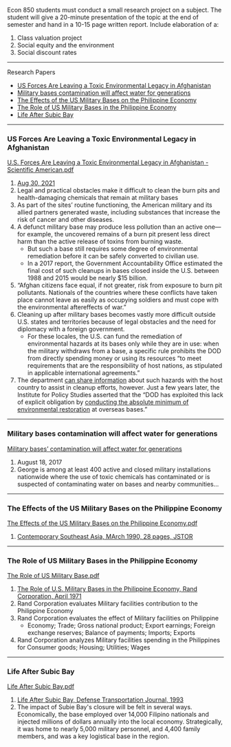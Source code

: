 
Econ 850 students must conduct a small research project on a subject. The student will give a 20-minute presentation of the topic at the end of semester and hand in a 10-15 page written report. Include elaboration of a:

1. Class valuation project
2. Social equity and the environment
3. Social discount rates 

---
Research Papers


- [US Forces Are Leaving a Toxic Environmental Legacy in Afghanistan](#US-Forces-Are-Leaving-a-Toxic-Environmental-Legacy-in-Afghanistan)
- [Military bases contamination will affect water for generations](#Military-bases-contamination-will-affect-water-for-generations)
- [The Effects of the US Military Bases on the Philippine Economy](#The-Effects-of-the-US-Military-Bases-on-the-Philippine-Economy)
- [The Role of US Military Bases in the Philippine Economy](#The-Role-of-US-Military-Bases-in-the-Philippine-Economy)
- [Life After Subic Bay](#Life-After-Subic-Bay)


---

### US Forces Are Leaving a Toxic Environmental Legacy in Afghanistan

[U.S. Forces Are Leaving a Toxic Environmental Legacy in Afghanistan - Scientific American.pdf](https://github.com/justinong415/sfsu/files/9641577/U.S.Forces.Are.Leaving.a.Toxic.Environmental.Legacy.in.Afghanistan.-.Scientific.American.pdf)
1. [Aug 30, 2021](https://www.scientificamerican.com/article/u-s-forces-are-leaving-a-toxic-environmental-legacy-in-afghanistan/#)
2. Legal and practical obstacles make it difficult to clean the burn pits and health-damaging chemicals that remain at military bases
3. As part of the sites’ routine functioning, the American military and its allied partners generated waste, including substances that increase the risk of cancer and other diseases. 
4. A defunct military base may produce less pollution than an active one—for example, the uncovered remains of a burn pit present less direct harm than the active release of toxins from burning waste. 
   - But such a base still requires some degree of environmental remediation before it can be safely converted to civilian use.
   - In a 2017 report, the Government Accountability Office estimated the final cost of such cleanups in bases closed inside the U.S. between 1988 and 2015 would be nearly $15 billion.
5. “Afghan citizens face equal, if not greater, risk from exposure to burn pit pollutants. Nationals of the countries where these conflicts have taken place cannot leave as easily as occupying soldiers and must cope with the environmental aftereffects of war.”
6. Cleaning up after military bases becomes vastly more difficult outside U.S. states and territories because of legal obstacles and the need for diplomacy with a foreign government. 
   - For these locales, the U.S. can fund the remediation of environmental hazards at its bases only while they are in use: when the military withdraws from a base, a specific rule prohibits the DOD from directly spending money or using its resources “to meet requirements that are the responsibility of host nations, as stipulated in applicable international agreements.”
7. The department [can share information](https://biotech.law.lsu.edu/blaw/dodd/corres/pdf2/i47158p.pdf) about such hazards with the host country to assist in cleanup efforts, however. Just a few years later, the Institute for Policy Studies asserted that the “DOD has exploited this lack of explicit obligation by [conducting the absolute minimum of environmental restoration](https://ips-dc.org/overseas_military_bases_and_environment/) at overseas bases.”


---

### Military bases contamination will affect water for generations

[Military bases’ contamination will affect water for generations](https://publicintegrity.org/environment/military-bases-contamination-will-affect-water-for-generations/)
1. August 18, 2017
2. George is among at least 400 active and closed military installations nationwide where the use of toxic chemicals has contaminated or is suspected of contaminating water on bases and nearby communities...

---

### The Effects of the US Military Bases on the Philippine Economy

[The Effects of the US Military Bases on the Philippine Economy.pdf](https://github.com/justinong415/sfsu/files/9642037/The.Effects.of.the.US.Military.Bases.on.the.Philippine.Economy.pdf)
1. [Contemporary Southeast Asia, MArch 1990, 28 pages, JSTOR](https://www-jstor-org.jpllnet.sfsu.edu/stable/25798077?searchText=The+Effects+of+the+U.S.+Military+Bases+on+the+Philippine+Economy&searchUri=%2Faction%2FdoBasicSearch%3FQuery%3DThe%2BEffects%2Bof%2Bthe%2BU.S.%2BMilitary%2BBases%2Bon%2Bthe%2BPhilippine%2BEconomy%26so%3Drel&ab_segments=0%2Fbasic_search_gsv2%2Fcontrol&refreqid=fastly-default%3A93504ddcadb89f894c56d9e98223a33e#metadata_info_tab_contents)

---

### The Role of US Military Bases in the Philippine Economy

[The Role of US Military Base.pdf](https://github.com/justinong415/sfsu/files/9642056/The.Role.of.US.Military.Base.pdf)
1. [The Role of U.S. Military Bases in the Philippine Economy, Rand Corporation, April 1971](https://csu-sfsu.primo.exlibrisgroup.com/discovery/fulldisplay?docid=cdi_proquest_miscellaneous_1679143034&context=PC&vid=01CALS_SFR:01CALS_SFR&lang=en&search_scope=Everything_RAPIDO&adaptor=Primo%20Central&tab=Everything&query=any,contains,The%20Effects%20of%20the%20U.S.%20Military%20Bases%20on%20the%20Philippine%20Economy&mode=Basic)
2. Rand Corporation evaluates Military facilities contribution to the Philippine Economy
3. Rand Corporation evaluates the effect of Military facilities on Philippine
   - Economy; Trade; Gross national product; Export earnings; Foreign exchange reserves; Balance of payments; Imports; Exports
4. Rand Corporation analyzes Military facilities spending in the Philippines for Consumer goods; Housing; Utilities; Wages

---

### Life After Subic Bay

[Life After Subic Bay.pdf](https://github.com/justinong415/sfsu/files/9642093/Life.After.Subic.Bay.pdf)
1. [Life After Subic Bay, Defense Transportation Journal, 1993](https://www-jstor-org.jpllnet.sfsu.edu/stable/44218031?searchText=Subic+Bay&searchUri=%2Faction%2FdoBasicSearch%3FQuery%3DSubic%2BBay&ab_segments=0%2Fbasic_search_gsv2%2Fcontrol&refreqid=fastly-default%3Addbe5e60a51be4a7990c4b5ee50adbe6#metadata_info_tab_contents)
2. The impact of Subie Bay's closure will be felt in several ways. Economically, the base employed over 14,000 Filipino nationals and injected millions of dollars annually into the local economy. Strategically, it was home to nearly 5,000 military personnel, and 4,400 family members, and was a key logistical base in the region.



